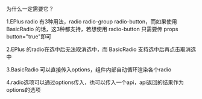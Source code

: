 为什么一定需要它？

1.EPlus radio 有3种用法，radio radio-group radio-button，而如果使用 BasicRadio 的话，这3种都支持，若想使用 radio-button 只需要传 props button="true"即可

2.EPlus 的radio在选中后无法取消选中，而 BasicRadio 支持选中后再点击取消选中

3.BasicRadio 可以直接传入options，组件内部自动循环渲染各个radio

4.radio选项可以通过options传入，也可以传入一个api，api返回的结果作为options的选项
